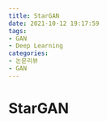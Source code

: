```yaml
---
title: StarGAN
date: 2021-10-12 19:17:59
tags:
- GAN
- Deep Learning
categories:
- 논문리뷰
- GAN
---
```

# StarGAN
